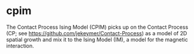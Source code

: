# cpim
The Contact Process Ising Model (CPIM) picks up on the Contact Process (CP; see https://github.com/jekeymer/Contact-Process) as a model of 2D spatial growth and mix it to the Ising Model (IM), a model for the magnetic interaction.
